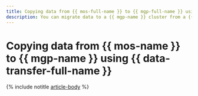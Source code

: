 ```yaml
---
title: Copying data from {{ mos-full-name }} to {{ mgp-full-name }} using {{ data-transfer-full-name }}
description: You can migrate data to a {{ mgp-name }} cluster from a {{ mos-name }} cluster's index.
---
```


# Copying data from {{ mos-name }} to {{ mgp-name }} using {{ data-transfer-full-name }}

{% include notitle [article-body](../../_tutorials/dataplatform/datatransfer/opensearch-to-greenplum.md) %}
